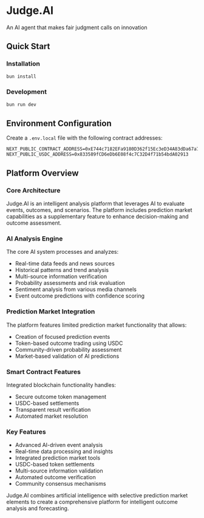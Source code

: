 # Judge.AI

An AI agent that makes fair judgment calls on innovation

## Quick Start

### Installation
```bash
bun install
```

### Development
```bash
bun run dev
```

## Environment Configuration

Create a `.env.local` file with the following contract addresses:

```
NEXT_PUBLIC_CONTRACT_ADDRESS=0xE744c7182EFa9180D362f15Ec3eD34A83dDa67a7
NEXT_PUBLIC_USDC_ADDRESS=0x833589fCD6eDb6E08f4c7C32D4f71b54bdA02913
```

## Platform Overview

### Core Architecture
Judge.AI is an intelligent analysis platform that leverages AI to evaluate events, outcomes, and scenarios. The platform includes prediction market capabilities as a supplementary feature to enhance decision-making and outcome assessment.

### AI Analysis Engine
The core AI system processes and analyzes:
- Real-time data feeds and news sources
- Historical patterns and trend analysis
- Multi-source information verification
- Probability assessments and risk evaluation
- Sentiment analysis from various media channels
- Event outcome predictions with confidence scoring

### Prediction Market Integration
The platform features limited prediction market functionality that allows:
- Creation of focused prediction events
- Token-based outcome trading using USDC
- Community-driven probability assessment
- Market-based validation of AI predictions

### Smart Contract Features
Integrated blockchain functionality handles:
- Secure outcome token management
- USDC-based settlements
- Transparent result verification
- Automated market resolution

### Key Features
- Advanced AI-driven event analysis
- Real-time data processing and insights
- Integrated prediction market tools
- USDC-based token settlements
- Multi-source information validation
- Automated outcome verification
- Community consensus mechanisms

Judge.AI combines artificial intelligence with selective prediction market elements to create a comprehensive platform for intelligent outcome analysis and forecasting.